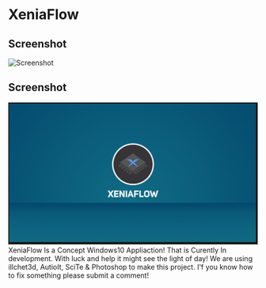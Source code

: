 # XeniaFlow
## Screenshot
![Screenshot](https://github.com/jackrabbit72380/XeniaFlow/blob/main/Xeniaflowiconb.png)
## Screenshot
![Screenshot](https://github.com/jackrabbit72380/XeniaFlow/blob/main/Startup.png)
XeniaFlow Is a Concept Windows10 Appliaction! That is Curently In development.
With luck and help it might see the light of day!
We are using illchet3d, AutioIt, SciTe & Photoshop to make this project.
I'f you know how to fix something please submit a comment!
